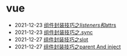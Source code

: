 # vue

- 2021-12-23 [组件封装技巧之$listeners和$attrs](listeners/组件封装技巧之$listeners和$attrs.md)
- 2021-12-23 [组件封装技巧之.sync](sync/组件封装技巧之sync.md)
- 2021-12-27 [组件封装技巧之slot](slot/slot.md)
- 2021-12-27 [组件封装技巧之parent And inject](parent&&inject/index.md)